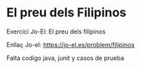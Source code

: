 # El preu dels Filipinos
Exercici Jo-El: El preu dels filipinos

Enllaç Jo-el: https://jo-el.es/problem/filipinos 

Falta codigo java, junit y casos de prueba
